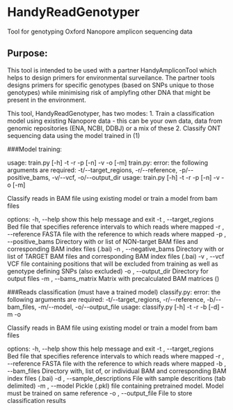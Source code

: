 # HandyReadGenotyper
Tool for genotyping Oxford Nanopore amplicon sequencing data

## Purpose:
This tool is intended to be used with a partner HandyAmpliconTool which helps to design primers for environmental surveilance. The partner tools designs primers for specific genotypes (based on SNPs unique to those genotypes) while minimising risk of amplyfing other DNA that might be present in the environment.

This tool, HandyReadGenotyper, has two modes: 
    1. Train a classification model using existing Nanopore data - this can be your own data, data from genomic repositories (ENA, NCBI, DDBJ) or a mix of these
    2. Classify ONT sequencing data using the model trained in (1)

###Model training:

usage: train.py [-h] -t  -r  -p  [-n] -v  -o  [-m]
train.py: error: the following arguments are required: -t/--target_regions, -r/--reference, -p/--positive_bams, -v/--vcf, -o/--output_dir
usage: train.py [-h] -t  -r  -p  [-n] -v  -o  [-m]

Classify reads in BAM file using existing model or train a model from bam files

options:
  -h, --help            show this help message and exit
  -t , --target_regions 
                        Bed file that specifies reference intervals to which reads where mapped
  -r , --reference      FASTA file with the reference to which reads where mapped
  -p , --positive_bams 
                        Directory with or list of NON-target BAM files and corresponding BAM index files (.bai)
  -n , --negative_bams 
                        Directory with or list of TARGET BAM files and corresponding BAM index files (.bai)
  -v , --vcf            VCF file containing positions that will be excluded from training as well as genotype defining SNPs (also excluded)
  -o , --output_dir     Directory for output files
  -m , --bams_matrix    Matrix with precalculated BAM matrices ()

###Reads classification (must have a trained model)
classify.py: error: the following arguments are required: -t/--target_regions, -r/--reference, -b/--bam_files, -m/--model, -o/--output_file
usage: classify.py [-h] -t  -r  -b  [-d] -m  -o

Classify reads in BAM file using existing model or train a model from bam files

options:
  -h, --help            show this help message and exit
  -t , --target_regions 
                        Bed file that specifies reference intervals to which reads where mapped
  -r , --reference      FASTA file with the reference to which reads where mapped
  -b , --bam_files      Directory with, list of, or individual BAM and corresponding BAM index files (.bai)
  -d , --sample_descriptions 
                        File with sample descritions (tab delimited)
  -m , --model          Pickle (.pkl) file containing pretrained model. Model must be trained on same reference
  -o , --output_file    File to store classification results


